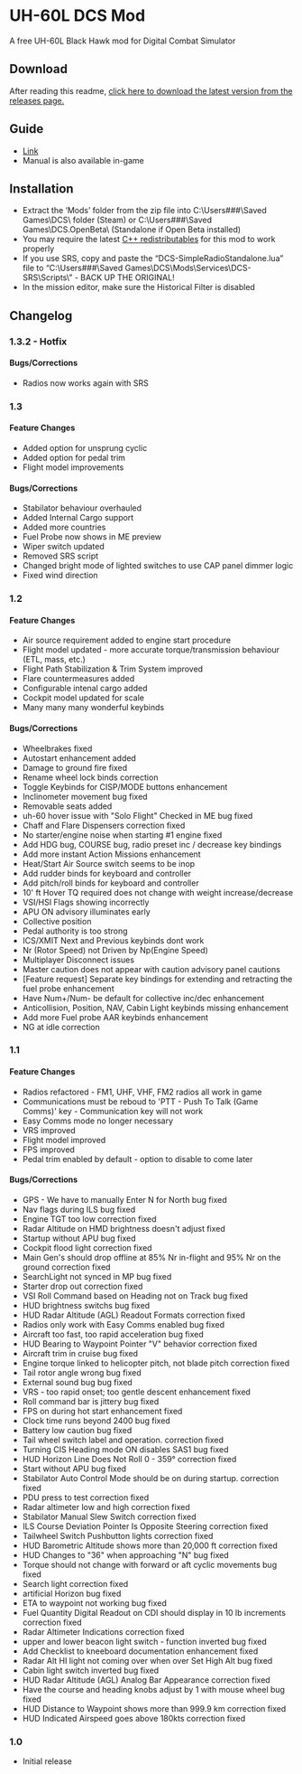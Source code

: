 # UH-60L DCS Mod
A free UH-60L Black Hawk mod for Digital Combat Simulator
## Download
After reading this readme, [click here to download the latest version from the releases page.](https://github.com/Kinkkujuustovoileipa/uh-60l/releases)
## Guide
- [Link](https://docs.google.com/presentation/d/1kCJf5Nk-fU_21eO7W1ozYfb9FKt488ax65IbeuIGVtA/edit?usp=sharing)
- Manual is also available in-game
## Installation
- Extract the ‘Mods’ folder from the zip file into C:\Users\###\Saved Games\DCS\ folder (Steam) or C:\Users\###\Saved Games\DCS.OpenBeta\ (Standalone if Open Beta installed)
- You may require the latest [C++ redistributables](https://docs.microsoft.com/en-US/cpp/windows/latest-supported-vc-redist?view=msvc-170) for this mod to work properly
- If you use SRS, copy and paste the “DCS-SimpleRadioStandalone.lua” file to “C:\Users\###\Saved Games\DCS\Mods\Services\DCS-SRS\Scripts\” - BACK UP THE ORIGINAL!
- In the mission editor, make sure the Historical Filter is disabled
## Changelog
### 1.3.2 - Hotfix
#### Bugs/Corrections
- Radios now works again with SRS
### 1.3
#### Feature Changes
- Added option for unsprung cyclic
- Added option for pedal trim
- Flight model improvements
#### Bugs/Corrections
- Stabilator behaviour overhauled
- Added Internal Cargo support
- Added more countries
- Fuel Probe now shows in ME preview
- Wiper switch updated
- Removed SRS script
- Changed bright mode of lighted switches to use CAP panel dimmer logic
- Fixed wind direction
### 1.2
#### Feature Changes
- Air source requirement added to engine start procedure
- Flight model updated - more accurate torque/transmission behaviour (ETL, mass, etc.)
- Flight Path Stabilization & Trim System improved
- Flare countermeasures added
- Configurable intenal cargo added
- Cockpit model updated for scale
- Many many many wonderful keybinds
#### Bugs/Corrections
- Wheelbrakes fixed
- Autostart enhancement added
- Damage to ground fire fixed
- Rename wheel lock binds correction
- Toggle Keybinds for CISP/MODE buttons enhancement
- Inclinometer movement bug fixed
- Removable seats added
- uh-60 hover issue with "Solo Flight" Checked in ME bug fixed
- Chaff and Flare Dispensers correction fixed
- No starter/engine noise when starting #1 engine fixed
- Add HDG bug, COURSE bug, radio preset inc / decrease key bindings
- Add more instant Action Missions enhancement
- Heat/Start Air Source switch seems to be inop
- Add rudder binds for keyboard and controller
- Add pitch/roll binds for keyboard and controller
- 10' ft Hover TQ required does not change with weight increase/decrease
- VSI/HSI Flags showing incorrectly
- APU ON advisory illuminates early
- Collective position
- Pedal authority is too strong
- ICS/XMIT Next and Previous keybinds dont work
- Nr (Rotor Speed) not Driven by Np(Engine Speed)
- Multiplayer Disconnect issues
- Master caution does not appear with caution advisory panel cautions
- [Feature request] Separate key bindings for extending and retracting the fuel probe enhancement 
- Have Num+/Num- be default for collective inc/dec enhancement
- Anticollision, Position, NAV, Cabin Light keybinds missing enhancement
- Add more Fuel probe AAR keybinds enhancement
- NG at idle correction
### 1.1
#### Feature Changes
- Radios refactored - FM1, UHF, VHF, FM2 radios all work in game
- Communications must be reboud to 'PTT - Push To Talk (Game Comms)' key - Communication key will not work
- Easy Comms mode no longer necessary
- VRS improved
- Flight model improved
- FPS improved
- Pedal trim enabled by default - option to disable to come later
#### Bugs/Corrections
- GPS - We have to manually Enter N for North bug fixed
- Nav flags during ILS bug fixed
- Engine TGT too low correction fixed
- Radar Altitude on HMD brightness doesn't adjust fixed
- Startup without APU bug fixed
- Cockpit flood light correction fixed
- Main Gen's should drop offline at 85% Nr in-flight and 95% Nr on the ground correction fixed
- SearchLight not synced in MP bug fixed
- Starter drop out correction fixed
- VSI Roll Command based on Heading not on Track bug fixed
- HUD brightness switchs bug fixed
- HUD Radar Altitude (AGL) Readout Formats correction fixed
- Radios only work with Easy Comms enabled bug fixed
- Aircraft too fast, too rapid acceleration bug fixed
- HUD Bearing to Waypoint Pointer "V" behavior correction fixed
- Aircraft trim in cruise bug fixed
- Engine torque linked to helicopter pitch, not blade pitch correction fixed
- Tail rotor angle wrong bug fixed
- External sound bug bug fixed
- VRS - too rapid onset; too gentle descent enhancement fixed
- Roll command bar is jittery bug fixed
- FPS on during hot start enhancement fixed
- Clock time runs beyond 2400 bug fixed
- Battery low caution bug fixed
- Tail wheel switch label and operation. correction fixed
- Turning CIS Heading mode ON disables SAS1 bug fixed
- HUD Horizon Line Does Not Roll 0 - 359° correction fixed
- Start without APU bug fixed
- Stabilator Auto Control Mode should be on during startup. correction fixed
- PDU press to test correction fixed
- Radar altimeter low and high correction fixed
- Stabilator Manual Slew Switch correction fixed
- ILS Course Deviation Pointer Is Opposite Steering correction fixed
- Tailwheel Switch Pushbutton lights correction fixed
- HUD Barometric Altitude shows more than 20,000 ft correction fixed
- HUD Changes to "36" when approaching "N" bug fixed
- Torque should not change with forward or aft cyclic movements bug fixed
- Search light correction fixed
- artificial Horizon bug fixed
- ETA to waypoint not working bug fixed
- Fuel Quantity Digital Readout on CDI should display in 10 lb increments correction fixed
- Radar Altimeter Indications correction fixed
- upper and lower beacon light switch - function inverted bug fixed
- Add Checklist to kneeboard documentation enhancement fixed
- Radar Alt HI light not coming over when over Set High Alt bug fixed
- Cabin light switch inverted bug fixed
- HUD Radar Altitude (AGL) Analog Bar Appearance correction fixed
- Have the course and heading knobs adjust by 1 with mouse wheel bug fixed
- HUD Distance to Waypoint shows more than 999.9 km correction fixed
- HUD Indicated Airspeed goes above 180kts correction fixed
### 1.0
- Initial release
